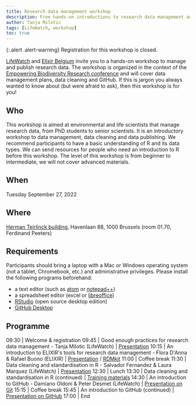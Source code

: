 ```yaml
---
title: Research data management workshop
description: Free hands-on introductions to research data management and publication.
author: Tanja Milotic
tags: [LifeWatch, workshop]
toc: true
---
```


{:.alert .alert-warning}
Registration for this workshop is closed.

[LifeWatch](https://www.lifewatch.be/) and [Elixir Belgium](https://www.elixir-belgium.org/) invite you to a hands-on workshop to manage and publish research data. The workshop is organized in the context of the [Empowering Biodiversity Research conference](https://www.biodiversity.be/4443) and will cover data management plans, data cleaning and GitHub. If this is jargon you always wanted to know about (but were afraid to ask), then this workshop is for you!

## Who

This workshop is aimed at environmental and life scientists that manage research data, from PhD students to senior scientists. It is an introductory workshop to data management, data cleaning and data publishing. We recommend participants to have a basic understanding of R and its data types. We can send resources for people who need an introduction to R before this workshop. The level of this workshop is from beginner to intermediate, we will not cover advanced materials. 

## When

Tuesday September 27, 2022

## Where

[Herman Teirlinck building](https://www.vlaanderen.be/vlaamse-overheid/gebouwen/herman-teirlinckgebouw), Havenlaan 88, 1000 Brussels (room 01.70, Ferdinand Peeters)

## Requirements

Participants should bring a laptop with a Mac or Windows operating system (not a tablet, Chromebook, etc.) and administrative privileges. Please install the following programs beforehand:
- a text editor (such as [atom](https://atom.io/) or [notepad++](https://notepad-plus-plus.org/))
- a spreadsheet editor (excel or [libreoffice](https://www.libreoffice.org/))
- [RStudio](https://rstudio.com/products/rstudio/#Desktop) (open source desktop edition)
- [GitHub Desktop](https://desktop.github.com/)

## Programme

09:30 | Welcome & registration
09:45 | Good enough practices for research data management - Tanja Milotic (LifeWatch) | [Presentation](https://speakerdeck.com/milotictanja/good-enough-practices-for-research-data-management)
10:15 | An introduction to ELIXIR's tools for research data management - Flora D'Anna & Rafael Buono (ELIXIR) | [Presentation](https://doi.org/10.5281/zenodo.7120492) / [RDMkit](https://rdmkit.elixir-europe.org/)
11:00 | Coffee break
11:30 | Data cleaning and standardisation in R - Salvador Fernandez & Laura Marquez (LifeWatch) | [Presentation](https://github.com/lifewatch/ebr-2022-data-cleaning-standarization/blob/bd9c6212d221ab94db1b55828b201675cbbd5add/slides/Datacleaning%26standardizationinR.pdf)
12:30 | Lunch
13:30 | Data cleaning and standardisation in R (continued) | [Training materials](https://github.com/lifewatch/ebr-2022-data-cleaning-standarization)
14:30 | An introduction to GitHub - Damiano Oldoni & Peter Desmet (LifeWatch) | [Presentation on Git](https://inbo.github.io/git-course/static/presentations/git.pdf)
15:15 | Coffee break
15:45 | An introduction to GitHub (continued) | [Presentation on GitHub](https://inbo.github.io/git-course/static/presentations/github.pdf)
17:00 | End
